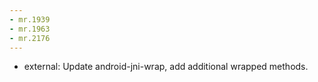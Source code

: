 ```yaml
---
- mr.1939
- mr.1963
- mr.2176
---
```

- external: Update android-jni-wrap, add additional wrapped methods.
